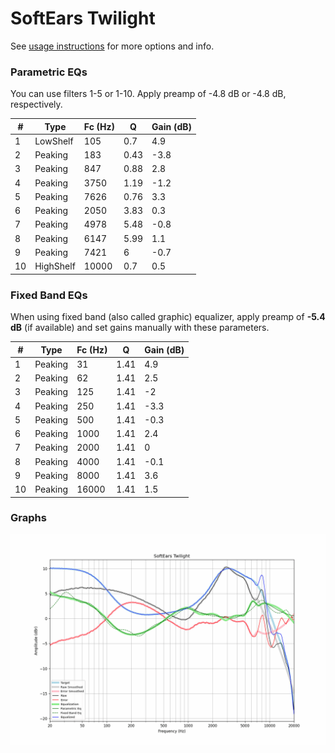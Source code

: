 # SoftEars Twilight
See [usage instructions](https://github.com/jaakkopasanen/AutoEq#usage) for more options and info.

### Parametric EQs
You can use filters 1-5 or 1-10. Apply preamp of -4.8 dB or -4.8 dB, respectively.

|   # | Type      |   Fc (Hz) |    Q |   Gain (dB) |
|-----|-----------|-----------|------|-------------|
|   1 | LowShelf  |       105 | 0.7  |         4.9 |
|   2 | Peaking   |       183 | 0.43 |        -3.8 |
|   3 | Peaking   |       847 | 0.88 |         2.8 |
|   4 | Peaking   |      3750 | 1.19 |        -1.2 |
|   5 | Peaking   |      7626 | 0.76 |         3.3 |
|   6 | Peaking   |      2050 | 3.83 |         0.3 |
|   7 | Peaking   |      4978 | 5.48 |        -0.8 |
|   8 | Peaking   |      6147 | 5.99 |         1.1 |
|   9 | Peaking   |      7421 | 6    |        -0.7 |
|  10 | HighShelf |     10000 | 0.7  |         0.5 |

### Fixed Band EQs
When using fixed band (also called graphic) equalizer, apply preamp of **-5.4 dB** (if available) and set gains manually with these parameters.

|   # | Type    |   Fc (Hz) |    Q |   Gain (dB) |
|-----|---------|-----------|------|-------------|
|   1 | Peaking |        31 | 1.41 |         4.9 |
|   2 | Peaking |        62 | 1.41 |         2.5 |
|   3 | Peaking |       125 | 1.41 |        -2   |
|   4 | Peaking |       250 | 1.41 |        -3.3 |
|   5 | Peaking |       500 | 1.41 |        -0.3 |
|   6 | Peaking |      1000 | 1.41 |         2.4 |
|   7 | Peaking |      2000 | 1.41 |         0   |
|   8 | Peaking |      4000 | 1.41 |        -0.1 |
|   9 | Peaking |      8000 | 1.41 |         3.6 |
|  10 | Peaking |     16000 | 1.41 |         1.5 |

### Graphs
![](./SoftEars%20Twilight.png)
